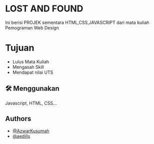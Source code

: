 # LOST AND FOUND

Ini berisi PROJEK sementara HTML,CSS,JAVASCRIPT dari mata kuliah Pemograman Web Design

# Tujuan

- Lulus Mata Kuliah
- Mengasah Skill
- Mendapat nilai UTS

## 🛠 Menggunakan
Javascript, HTML, CSS...

## Authors

- [@AzwarKusumah](https://www.github.com/AzwarKusumah)
- [@aedills](https://github.com/aedills)
